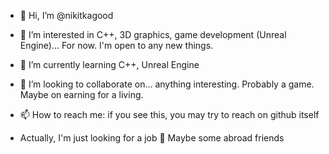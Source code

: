 - 👋 Hi, I’m @nikitkagood
- 🎀 I’m interested in C++, 3D graphics, game development (Unreal Engine)... For now. I'm open to any new things.
- 🌱 I’m currently learning C++, Unreal Engine
- 💞️ I’m looking to collaborate on... anything interesting. Probably a game. Maybe on earning for a living.
- 📫 How to reach me: if you see this, you may try to reach on github itself

- Actually, I'm just looking for a job 👀 
Maybe some abroad friends

<!---
nikitkagood/nikitkagood is a ✨ special ✨ repository because its `README.md` (this file) appears on your GitHub profile.
You can click the Preview link to take a look at your changes.
--->
